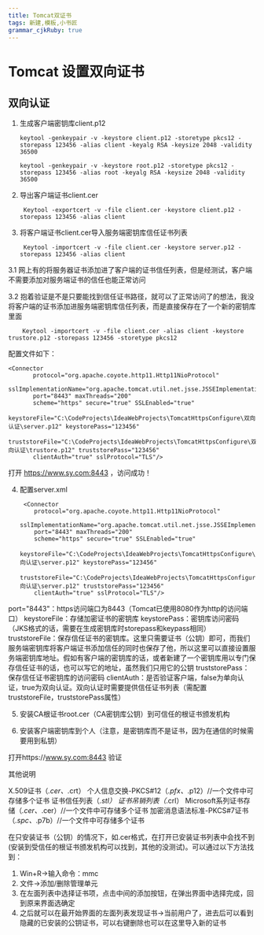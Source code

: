 ```yaml
---
title: Tomcat双证书
tags: 新建,模板,小书匠
grammar_cjkRuby: true
---
```


# Tomcat 设置双向证书

## 双向认证

 1. 生成客户端密钥库client.p12

		keytool -genkeypair -v -keystore client.p12 -storetype pkcs12 -storepass 123456 -alias client -keyalg RSA -keysize 2048 -validity 36500

		keytool -genkeypair -v -keystore root.p12 -storetype pkcs12 -storepass 123456 -alias root -keyalg RSA -keysize 2048 -validity 36500

2. 导出客户端证书client.cer

		Keytool -exportcert -v -file client.cer -keystore client.p12 -storepass 123456 -alias client

3. 将客户端证书client.cer导入服务端密钥库信任证书列表

		Keytool -importcert -v -file client.cer -keystore server.p12 -storepass 123456 -alias client

3.1 网上有的将服务器证书添加进了客户端的证书信任列表，但是经测试，客户端不需要添加对服务端证书的信任也能正常访问

3.2 抱着验证是不是只要能找到信任证书路径，就可以了正常访问了的想法，我没将客户端的证书添加进服务端密钥库信任列表，而是直接保存在了一个新的密钥库里面

		Keytool -importcert -v -file client.cer -alias client -keystore trustore.p12 -storepass 123456 -storetype pkcs12

配置文件如下：

	<Connector       
           protocol="org.apache.coyote.http11.Http11NioProtocol"
           sslImplementationName="org.apache.tomcat.util.net.jsse.JSSEImplementation"
           port="8443" maxThreads="200"
           scheme="https" secure="true" SSLEnabled="true"
          keystoreFile="C:\CodeProjects\IdeaWebProjects\TomcatHttpsConfigure\双向认证\server.p12" keystorePass="123456"
   		  truststoreFile="C:\CodeProjects\IdeaWebProjects\TomcatHttpsConfigure\双向认证\trustore.p12" truststorePass="123456"
           clientAuth="true" sslProtocol="TLS"/>

打开 https://www.sy.com:8443 ，访问成功！

4. 配置server.xml

		<Connector
           protocol="org.apache.coyote.http11.Http11NioProtocol"
           sslImplementationName="org.apache.tomcat.util.net.jsse.JSSEImplementation"
           port="8443" maxThreads="200"
           scheme="https" secure="true" SSLEnabled="true"
           keystoreFile="C:\CodeProjects\IdeaWebProjects\TomcatHttpsConfigure\双向认证\server.p12" keystorePass="123456"
           truststoreFile="C:\CodeProjects\IdeaWebProjects\TomcatHttpsConfigure\双向认证\server.p12" truststorePass="123456"
           clientAuth="true" sslProtocol="TLS"/>



port="8443"：https访问端口为8443（Tomcat已使用8080作为http的访问端口）
keystoreFile：存储加密证书的密钥库
keystorePass：密钥库访问密码（JKS格式的话，需要在生成密钥库时storepass和keypass相同）
truststoreFile：保存信任证书的密钥库。这里只需要证书（公钥）即可，而我们服务端密钥库将客户端证书添加信任的同时也保存了他，所以这里可以直接设置服务端密钥库地址。假如有客户端的密钥库的话，或者新建了一个密钥库用以专门保存信任证书的话，也可以写它的地址，虽然我们只用它的公钥
truststorePass：保存信任证书密钥库的访问密码
clientAuth：是否验证客户端，false为单向认证，true为双向认证。双向认证时需要提供信任证书列表（需配置truststoreFile，truststorePass属性）

 
5. 安装CA根证书root.cer（CA密钥库公钥）到可信任的根证书颁发机构

6. 安装客户端密钥库到个人（注意，是密钥库而不是证书，因为在通信的时候需要用到私钥）

打开https://www.sy.com:8443 验证

其他说明

X.509证书（*.cer、*.crt）
个人信息交换-PKCS#12（*.pfx、*.p12）//一个文件中可存储多个证书
证书信任列表（*.stl）
证书吊销列表（*.crl）
Microsoft系列证书存储（*.cer、*.cer）//一个文件中可存储多个证书
加密消息语法标准-PKCS#7证书（*.spc、*.p7b）//一个文件中可存储多个证书

 
在只安装证书（公钥）的情况下，如.cer格式，在打开已安装证书列表中会找不到(安装到受信任的根证书颁发机构可以找到，其他的没测试)。可以通过以下方法找到：

1. Win+R->输入命令：mmc
2. 文件->添加/删除管理单元
3. 在左面列表中选择证书项，点击中间的添加按钮，在弹出界面中选择完成，回到原来界面选确定
4. 之后就可以在最开始界面的左面列表发现证书->当前用户了，进去后可以看到隐藏的已安装的公钥证书，可以右键删除也可以在这里导入新的证书